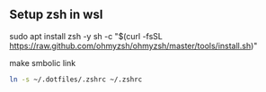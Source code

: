 

## Setup zsh in wsl
sudo apt install zsh -y
sh -c "$(curl -fsSL https://raw.github.com/ohmyzsh/ohmyzsh/master/tools/install.sh)"

make smbolic link
```zsh
ln -s ~/.dotfiles/.zshrc ~/.zshrc
```

